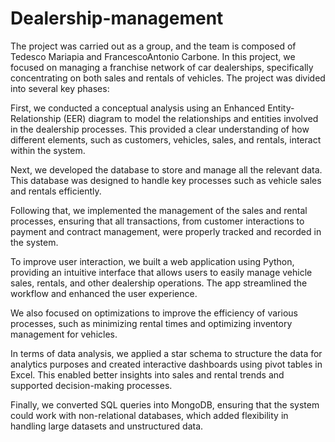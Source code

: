 # Dealership-management

The project was carried out as a group, and the team is composed of Tedesco Mariapia and FrancescoAntonio Carbone.
In this project, we focused on managing a franchise network of car dealerships, specifically concentrating on both sales and rentals of vehicles. The project was divided into several key phases:

First, we conducted a conceptual analysis using an Enhanced Entity-Relationship (EER) diagram to model the relationships and entities involved in the dealership processes. This provided a clear understanding of how different elements, such as customers, vehicles, sales, and rentals, interact within the system.

Next, we developed the database to store and manage all the relevant data. This database was designed to handle key processes such as vehicle sales and rentals efficiently.

Following that, we implemented the management of the sales and rental processes, ensuring that all transactions, from customer interactions to payment and contract management, were properly tracked and recorded in the system.

To improve user interaction, we built a web application using Python, providing an intuitive interface that allows users to easily manage vehicle sales, rentals, and other dealership operations. The app streamlined the workflow and enhanced the user experience.

We also focused on optimizations to improve the efficiency of various processes, such as minimizing rental times and optimizing inventory management for vehicles.

In terms of data analysis, we applied a star schema to structure the data for analytics purposes and created interactive dashboards using pivot tables in Excel. This enabled better insights into sales and rental trends and supported decision-making processes.

Finally, we converted SQL queries into MongoDB, ensuring that the system could work with non-relational databases, which added flexibility in handling large datasets and unstructured data.

